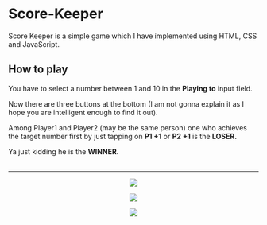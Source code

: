 # Score-Keeper

Score Keeper is a simple game which I have implemented using HTML, CSS and JavaScript.


## How to play

You have to select a number between 1 and 10 in the **Playing to** input field.


Now there are three buttons at the bottom (I am not gonna explain it as I hope you are intelligent enough to find it out).


Among Player1 and Player2 (may be the same person) one who achieves the target number first by just tapping on **P1 +1** or **P2 +1** is the **LOSER.**



Ya just kidding he is the **WINNER.**  </br>
</br>
___
<p align="center"><img src="https://user-images.githubusercontent.com/93431609/168151246-730f40c3-cf49-4be0-999c-99f7eef93609.png" /></p>

<p align="center"><img src="https://user-images.githubusercontent.com/93431609/168151910-495c3a6f-9073-43bc-b227-e7f312776ef1.png" /></p>

<p align="center"><img src="https://user-images.githubusercontent.com/93431609/168152588-fecc905c-e5a3-45b4-9ba6-db7110440d23.png" /></p>
